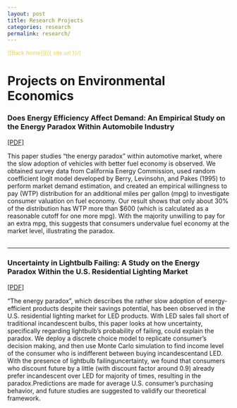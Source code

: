 ```yaml
---
layout: post
title: Research Projects
categories: research
permalink: research/
---
```


<span style="color: #f2cf4a; font-size: .9em;">[\[Back home\]]({{ site.url }}/)</span>

# Projects on Environmental Economics

### Does Energy Efficiency Affect Demand: An Empirical Study on the Energy Paradox Within Automobile Industry

[\[PDF\]](https://scaotravis.github.io/downloads/cao_fuel_economy.pdf)

This paper studies “the energy paradox” within automotive market, where the slow adoption of vehicles with better fuel economy is observed. We obtained survey data from California Energy Commission, used random coefficient logit model developed by Berry, Levinsohn, and Pakes (1995) to perform market demand estimation, and created an empirical willingness to pay (WTP) distribution for an additional miles per gallon (mpg) to investigate consumer valuation on fuel economy. Our result shows that only about 30% of the distribution has WTP more than $600 (which is calculated as a reasonable cutoff for one more mpg). With the majority unwilling to pay for an extra mpg, this suggests that consumers undervalue fuel economy at the market level, illustrating the paradox.

<hr style="height:2pt; visibility:hidden;" />

---

### Uncertainty in Lightbulb Failing: A Study on the Energy Paradox Within the U.S. Residential Lighting Market

[\[PDF\]](https://scaotravis.github.io/downloads/cao_lightbulb.pdf)

“The energy paradox”, which describes the rather slow adoption of energy-efficient products despite their savings potential, has been observed in the U.S. residential lighting market for LED products. With LED sales fall short of traditional incandescent bulbs, this paper looks at how uncertainty, specifically regarding lightbulb’s probability of failing, could explain the paradox. We deploy a discrete choice model to replicate consumer’s decision making, and then use Monte Carlo simulation to find income level of the consumer who is indifferent between buying incandescentand LED. With the presence of lightbulb failinguncertainty, we found that consumers who discount future by a little (with discount factor around 0.9) already prefer incandescent over LED for majority of times, resulting in the paradox.Predictions are made for average U.S. consumer’s purchasing behavior, and future studies are suggested to validify our theoretical framework.
